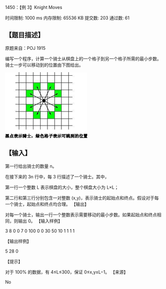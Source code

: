 1450：【例 3】Knight Moves

时间限制: 1000 ms         内存限制: 65536 KB
提交数: 203     通过数: 61

## 【题目描述】

原题来自：POJ 1915

编写一个程序，计算一个骑士从棋盘上的一个格子到另一个格子所需的最小步数。骑士一步可以移动到的位置由下图给出。

![](1450.png)

## 【输入】

第一行给出骑士的数量 n。

在接下来的 3n 行中，每 3 行描述了一个骑士。其中，

第一行一个整数 L 表示棋盘的大小，整个棋盘大小为 L×L；

第二行和第三行分别包含一对整数 (x,y)，表示骑士的起始点和终点。假设对于每一个骑士，起始点和终点均合理。
【输出】

对每一个骑士，输出一行一个整数表示需要移动的最小步数。如果起始点和终点相同，则输出 0。
【输入样例】

3
8
0 0
7 0
100
0 0
30 50
10
1 1
1 1

【输出样例】

5
28
0

【提示】

对于 100% 的数据，有 4≤L≤300，保证 0≤x,y≤L−1。
【来源】

No